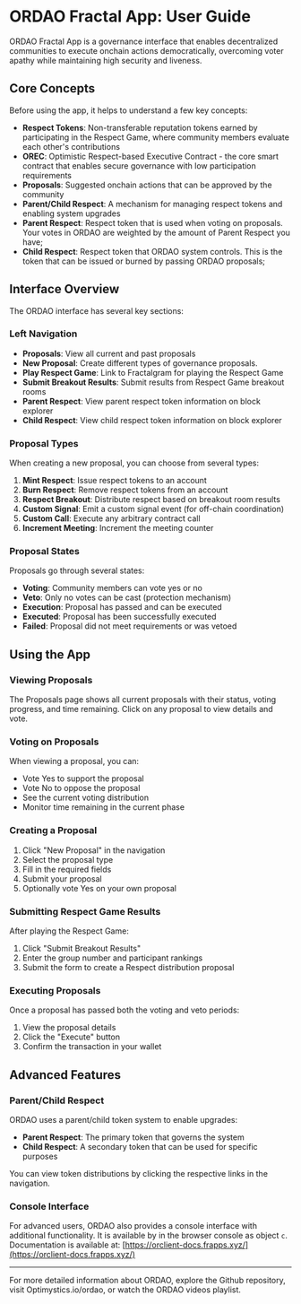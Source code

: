 # ORDAO Fractal App: User Guide

ORDAO Fractal App is a governance interface that enables decentralized communities to execute onchain actions democratically, overcoming voter apathy while maintaining high security and liveness.

## Core Concepts

Before using the app, it helps to understand a few key concepts:

- **Respect Tokens**: Non-transferable reputation tokens earned by participating in the Respect Game, where community members evaluate each other's contributions
- **OREC**: Optimistic Respect-based Executive Contract - the core smart contract that enables secure governance with low participation requirements
- **Proposals**: Suggested onchain actions that can be approved by the community
- **Parent/Child Respect**: A mechanism for managing respect tokens and enabling system upgrades
- **Parent Respect**: Respect token that is used when voting on proposals. Your votes in ORDAO are weighted by the amount of Parent Respect you have;
- **Child Respect**: Respect token that ORDAO system controls. This is the token that can be issued or burned by passing ORDAO proposals;

## Interface Overview

The ORDAO interface has several key sections:

### Left Navigation

- **Proposals**: View all current and past proposals
- **New Proposal**: Create different types of governance proposals.
- **Play Respect Game**: Link to Fractalgram for playing the Respect Game
- **Submit Breakout Results**: Submit results from Respect Game breakout rooms
- **Parent Respect**: View parent respect token information on block explorer
- **Child Respect**: View child respect token information on block explorer

### Proposal Types

When creating a new proposal, you can choose from several types:

1. **Mint Respect**: Issue respect tokens to an account
2. **Burn Respect**: Remove respect tokens from an account
3. **Respect Breakout**: Distribute respect based on breakout room results
4. **Custom Signal**: Emit a custom signal event (for off-chain coordination)
5. **Custom Call**: Execute any arbitrary contract call
6. **Increment Meeting**: Increment the meeting counter

### Proposal States

Proposals go through several states:

- **Voting**: Community members can vote yes or no
- **Veto**: Only no votes can be cast (protection mechanism)
- **Execution**: Proposal has passed and can be executed
- **Executed**: Proposal has been successfully executed
- **Failed**: Proposal did not meet requirements or was vetoed

## Using the App

### Viewing Proposals

The Proposals page shows all current proposals with their status, voting progress, and time remaining. Click on any proposal to view details and vote.

### Voting on Proposals

When viewing a proposal, you can:

- Vote Yes to support the proposal
- Vote No to oppose the proposal
- See the current voting distribution
- Monitor time remaining in the current phase

### Creating a Proposal

1. Click "New Proposal" in the navigation
2. Select the proposal type
3. Fill in the required fields
4. Submit your proposal
5. Optionally vote Yes on your own proposal

### Submitting Respect Game Results

After playing the Respect Game:

1. Click "Submit Breakout Results"
2. Enter the group number and participant rankings
3. Submit the form to create a Respect distribution proposal

### Executing Proposals

Once a proposal has passed both the voting and veto periods:

1. View the proposal details
2. Click the "Execute" button
3. Confirm the transaction in your wallet

## Advanced Features

### Parent/Child Respect

ORDAO uses a parent/child token system to enable upgrades:

- **Parent Respect**: The primary token that governs the system
- **Child Respect**: A secondary token that can be used for specific purposes

You can view token distributions by clicking the respective links in the navigation.

### Console Interface

For advanced users, ORDAO also provides a console interface with additional functionality. It is available by in the browser console as object `c`. Documentation is available at: [https://orclient-docs.frapps.xyz/](https://orclient-docs.frapps.xyz/)

---

For more detailed information about ORDAO, explore the Github repository, visit Optimystics.io/ordao, or watch the ORDAO videos playlist.